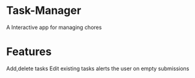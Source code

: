 # Task-Manager
A Interactive app for managing chores

# Features
Add,delete tasks
Edit existing tasks
alerts the user on empty submissions
